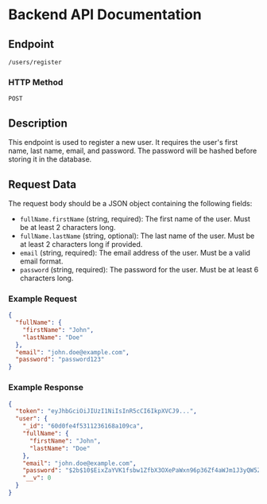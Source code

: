 # Backend API Documentation

## Endpoint

`/users/register`

### HTTP Method

`POST`

## Description

This endpoint is used to register a new user. It requires the user's first name, last name, email, and password. The password will be hashed before storing it in the database.

## Request Data

The request body should be a JSON object containing the following fields:

- `fullName.firstName` (string, required): The first name of the user. Must be at least 2 characters long.
- `fullName.lastName` (string, optional): The last name of the user. Must be at least 2 characters long if provided.
- `email` (string, required): The email address of the user. Must be a valid email format.
- `password` (string, required): The password for the user. Must be at least 6 characters long.

### Example Request

```json
{
  "fullName": {
    "firstName": "John",
    "lastName": "Doe"
  },
  "email": "john.doe@example.com",
  "password": "password123"
}
```

### Example Response

```json
{
  "token": "eyJhbGciOiJIUzI1NiIsInR5cCI6IkpXVCJ9...",
  "user": {
    "_id": "60d0fe4f5311236168a109ca",
    "fullName": {
      "firstName": "John",
      "lastName": "Doe"
    },
    "email": "john.doe@example.com",
    "password": "$2b$10$EixZaYVK1fsbw1ZfbX3OXePaWxn96p36Zf4aWJm1J3yQW5Zf5Zf5G",
    "__v": 0
  }
}
```
